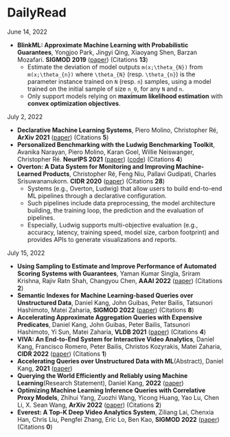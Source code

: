 # DailyRead

June 14, 2022
- **BlinkML: Approximate Machine Learning with Probabilistic Guarantees**, Yongjoo Park, Jingyi Qing, Xiaoyang Shen, Barzan Mozafari. **SIGMOD 2019** ([paper](https://arxiv.org/abs/1812.10564)) (Citations **13**) 
  - Estimate the deviation of model outputs `m(x;\theta_{N})` from `m(x;\theta_{n})` where `\theta_{N}` (resp. `\theta_{n}`) is the parameter instance trained on `N` (resp. `n`) samples, using a model trained on the initial sample of size `n_0`, for any `N` and `n`. 
  - Only support models relying on **maximum likelihood estimation** with **convex optimization objectives**.

July 2, 2022
- **Declarative Machine Learning Systems**, Piero Molino, Christopher Ré, **ArXiv 2021** ([paper](https://arxiv.org/abs/2107.08148)) (Citations **5**)
- **Personalized Benchmarking with the Ludwig Benchmarking Toolkit**, Avanika Narayan, Piero Molino, Karan Goel, Willie Neiswanger, Christopher Ré. **NeurIPS 2021** ([paper](https://arxiv.org/abs/2111.04260)) ([code](https://github.com/HazyResearch/ludwig-benchmarking-toolkit)) (Citations **4**)
- **Overton: A Data System for Monitoring and Improving Machine-Learned Products**, Christopher Ré, Feng Niu, Pallavi Gudipati, Charles Srisuwananukorn. **CIDR 2020** ([paper](https://www.cidrdb.org/cidr2020/papers/p33-re-cidr20.pdf)) (Citations **28**)
  - Systems (e.g., Overton, Ludwig) that allow users to build end-to-end ML pipelines through a declarative configuration. 
  - Such pipelines include data preprocessing, the model architecture building, the training loop, the prediction and the evaluation of pipelines. 
  - Especially, Ludwig supports multi-objective evaluation (e.g., accuracy, latency, training speed, model size, carbon footprint) and provides APIs to generate visualizations and reports.

July 15, 2022
- **Using Sampling to Estimate and Improve Performance of Automated Scoring Systems with Guarantees**, Yaman Kumar Singla, Sriram Krishna, Rajiv Ratn Shah, Changyou Chen, **AAAI 2022** ([paper](https://www.aaai.org/AAAI22Papers/EAAI-00074-SinglaY.pdf)) (Citations **2**)
- **Semantic Indexes for Machine Learning-based Queries over Unstructured Data**, Daniel Kang, John Guibas, Peter Bailis, Tatsunori Hashimoto, Matei Zaharia, **SIGMOD 2022** ([paper](https://arxiv.org/abs/2009.04540)) (Citations **8**)
- **Accelerating Approximate Aggregation Queries with Expensive Predicates**, Daniel Kang, John Guibas, Peter Bailis, Tatsunori Hashimoto, Yi Sun, Matei Zaharia, **VLDB 2021** ([paper](https://arxiv.org/abs/2108.06313)) (Citations **4**)
- **VIVA: An End-to-End System for Interactive Video Analytics**, Daniel Kang, Francisco Romero, Peter Bailis, Christos Kozyrakis, Matei Zaharia, **CIDR 2022** ([paper](https://www.cidrdb.org/cidr2022/papers/p75-kang.pdf)) (Citations **1**)
- **Accelerating Queries over Unstructured Data with ML**(Abstract), Daniel Kang, **2021** ([paper](https://www.cidrdb.org/cidr2021/papers/cidr2021_abstract12.pdf))
- **Querying the World Efficiently and Reliably using Machine Learning**(Research Statement), Daniel Kang, **2022** ([paper](https://ddkang.github.io/application/research.pdf))
- **Optimizing Machine Learning Inference Queries with Correlative Proxy Models**, Zhihui Yang, Zuozhi Wang, Yicong Huang, Yao Lu, Chen Li, X. Sean Wang, **ArXiv 2022** ([paper](https://arxiv.org/abs/2201.00309)) (Citations **2**)
- **Everest: A Top-K Deep Video Analytics System**, Ziliang Lai, Chenxia Han, Chris Liu, Pengfei Zhang, Eric Lo, Ben Kao, **SIGMOD 2022** ([paper](https://dl.acm.org/doi/pdf/10.1145/3514221.3520151)) (Citations **0**)
